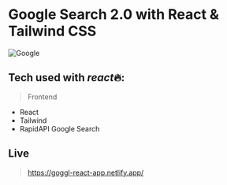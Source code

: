 # Google Search 2.0 with React & Tailwind CSS

![Google](https://i.ibb.co/xzm6N8N/Screen-Shot-2022-10-17-at-11-15-32-PM.png)

## Tech used with *react*🔥:

> Frontend

- React
- Tailwind
- RapidAPI Google Search

## Live

> https://goggl-react-app.netlify.app/
